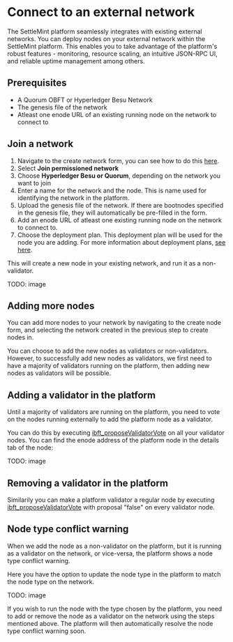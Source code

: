 # Connect to an external network

The SettleMint platform seamlessly integrates with existing external networks. You can deploy nodes on your external network within the SettleMint platform. This enables you to take advantage of the platform's robust features - monitoring, resource scaling, an intuitive JSON-RPC UI, and reliable uptime management among others.

## Prerequisites

- A Quorum OBFT or Hyperledger Besu Network
- The genesis file of the network
- Atleast one enode URL of an existing running node on the network to connect to

## Join a network

1. Navigate to the create network form, you can see how to do this [here](../../using-platform/1_add-a-network-to-an-application.md).
2. Select **Join permissioned network**
3. Choose **Hyperledger Besu or Quorum**, depending on the network you want to join
4. Enter a name for the network and the node. This is name used for identifying the network in the platform.
5. Upload the genesis file of the network. If there are bootnodes specified in the genesis file, they will automatically be pre-filled in the form.
6. Add an enode URL of atleast one existing running node on the network to connect to.
7. Choose the deployment plan. This deployment plan will be used for the node you are adding. For more information about deployment plans, [see here](../../using-platform/22_deployment-plans.md).

This will create a new node in your existing network, and run it as a non-validator.

TODO: image

## Adding more nodes

You can add more nodes to your network by navigating to the create node form, and selecting the network created in the previous step to create nodes in.

You can choose to add the new nodes as validators or non-validators. However, to successfully add new nodes as validators, we first need to have a majority of validators running on the platform, then adding new nodes as validators will be possible.

## Adding a validator in the platform

Until a majority of validators are running on the platform, you need to vote on the nodes running externally to add the platform node as a validator.

You can do this by executing [ibft_proposeValidatorVote](https://besu.hyperledger.org/stable/private-networks/reference/api#ibft_proposevalidatorvote) on all your validator nodes. You can find the enode address of the platform node in the details tab of the node:

TODO: image

## Removing a validator in the platform

Similarily you can make a platform validator a regular node by executing [ibft_proposeValidatorVote](https://besu.hyperledger.org/stable/private-networks/reference/api#ibft_proposevalidatorvote) with proposal "false" on every validator node.

## Node type conflict warning

When we add the node as a non-validator on the platform, but it is running as a validator on the network, or vice-versa, the platform shows a node type conflict warning.

Here you have the option to update the node type in the platform to match the node type on the network.

TODO: image

If you wish to run the node with the type chosen by the platform, you need to add or remove the node as a validator on the network using the steps mentioned above. The platform will then automatically resolve the node type conflict warning soon.
